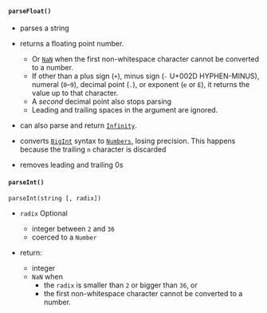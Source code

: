 #### **`parseFloat()`**
- parses a string 
- returns a floating point number.
	- Or [`NaN`](https://developer.mozilla.org/en-US/docs/Web/JavaScript/Reference/Global_Objects/NaN) when the first non-whitespace character cannot be converted to a number.
	-   If other than a plus sign (`+`), minus sign (`-` U+002D HYPHEN-MINUS), numeral (`0`–`9`), decimal point (`.`), or exponent (`e` or `E`), it returns the value up to that character.
	-   A _second_ decimal point also stops parsing 
	-   Leading and trailing spaces in the argument are ignored.

-   can also parse and return [`Infinity`](https://developer.mozilla.org/en-US/docs/Web/JavaScript/Reference/Global_Objects/Infinity).
-   converts [`BigInt`](https://developer.mozilla.org/en-US/docs/Web/JavaScript/Reference/Global_Objects/BigInt) syntax to [`Numbers`](https://developer.mozilla.org/en-US/docs/Web/JavaScript/Reference/Global_Objects/Number), losing precision. This happens because the trailing `n` character is discarded
-   removes leading and trailing 0s

#### **`parseInt()`**
```
parseInt(string [, radix])
```

- `radix` Optional
	- integer between `2` and `36`
	- coerced to a `Number`

- return:
	- integer
	-  `NaN` when
		-   the `radix` is smaller than `2` or bigger than `36`, or
		-   the first non-whitespace character cannot be converted to a number.